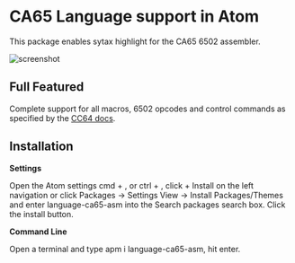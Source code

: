 # CA65 Language support in Atom
This package enables sytax highlight for the CA65 6502 assembler.

![screenshot](https://user-images.githubusercontent.com/7003154/170838699-ad94370e-d99e-4c43-bd0c-57cb8addb7c6.png)

## Full Featured
Complete support for all macros, 6502 opcodes and control commands as specified by the [CC64 docs](https://cc65.github.io/doc/ca65.html).

## Installation
**Settings**

Open the Atom settings cmd + , or ctrl + , click + Install on the left navigation or click Packages -> Settings View -> Install Packages/Themes and enter language-ca65-asm into the Search packages search box. Click the install button.

**Command Line**

Open a terminal and type apm i language-ca65-asm, hit enter.
